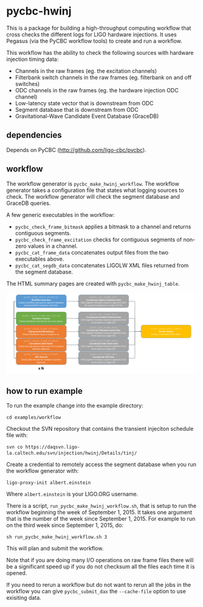 # pycbc-hwinj

This is a package for building a high-throughput computing workflow that cross checks the different logs for LIGO hardware injections. It uses Pegasus (via the PyCBC workflow tools) to create and run a workflow.

This workflow has the ability to check the following sources with hardware injection timing data:
  * Channels in the raw frames (eg. the excitation channels)
  * Filterbank switch channels in the raw frames (eg. filterbank on and off switches)
  * ODC channels in the raw frames (eg. the hardware injection ODC channel)
  * Low-latency state vector that is downstream from ODC
  * Segment database that is downstream from ODC
  * Gravitational-Wave Candidate Event Database (GraceDB)

## dependencies

Depends on PyCBC (http://github.com/ligo-cbc/pycbc).

## workflow

The workflow generator is ``pycbc_make_hwinj_workflow``. The workflow generator takes a configuration file that states what logging sources to check. The workflow generator will check the segment database and GraceDB queries.

A few generic executables in the workflow:
  * ``pycbc_check_frame_bitmask`` applies a bitmask to a channel and returns contiguous segments.
  * ``pycbc_check_frame_excitation`` checks for contiguous segments of non-zero values in a channel.
  * ``pycbc_cat_frame_data`` concatenates output files from the two executables above.
  * ``pycbc_cat_segdb_data`` concatenates LIGOLW XML files returned from the segment database.

The HTML summary pages are created with ``pycbc_make_hwinj_table``.

![hardware injection workflow](https://github.com/cmbiwer/pycbc-hwinj/blob/master/docs/static/hwinj_workflow.png "Hardware Injection Workflow")

## how to run example

To run the example change into the example directory:
```
cd examples/workflow
```

Checkout the SVN repository that contains the transient injeciton schedule file with:
```
svn co https://daqsvn.ligo-la.caltech.edu/svn/injection/hwinj/Details/tinj/
```

Create a credential to remotely access the segment database when you run the workflow generator with:
```
ligo-proxy-init albert.einstein
```
Where ``albert.einstein`` is your LIGO.ORG username.

There is a script, ``run_pycbc_make_hwinj_workflow.sh``, that is setup to run the workflow beginning the week of September 1, 2015. It takes one argument that is the number of the week since September 1, 2015. For example to run on the third week since September 1, 2015, do:
```
sh run_pycbc_make_hwinj_workflow.sh 3
```

This will plan and submit the workflow.

Note that if you are doing many I/O operations on raw frame files there will be a significant speed up if you do not checksum all the files each time it is opened.

If you need to rerun a workflow but do not want to rerun all the jobs in the workflow you can give ``pycbc_submit_dax`` the ``--cache-file`` option to use exisiting data.
